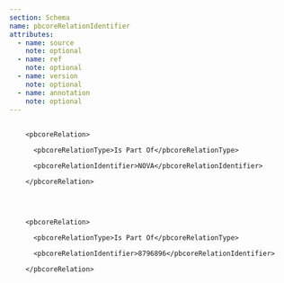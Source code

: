```yaml
---
section: Schema
name: pbcoreRelationIdentifier
attributes:
  - name: source
    note: optional
  - name: ref
    note: optional
  - name: version
    note: optional
  - name: annotation
    note: optional
---
```


<pre>
  <code>
    &lt;pbcoreRelation&gt;<br>
      &lt;pbcoreRelationType&gt;Is Part Of&lt;/pbcoreRelationType&gt;<br>
      &lt;pbcoreRelationIdentifier&gt;NOVA&lt;/pbcoreRelationIdentifier&gt;<br>
    &lt;/pbcoreRelation&gt;<br>
  </code>
</pre>

<pre>
  <code>
    &lt;pbcoreRelation&gt;<br>
      &lt;pbcoreRelationType&gt;Is Part Of&lt;/pbcoreRelationType&gt;<br>
      &lt;pbcoreRelationIdentifier&gt;8796896&lt;/pbcoreRelationIdentifier&gt;<br>
    &lt;/pbcoreRelation&gt;<br>
  </code>
</pre>
